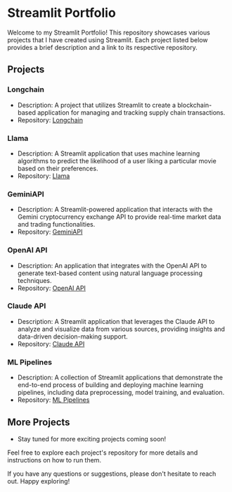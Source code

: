 # Streamlit Portfolio

Welcome to my Streamlit Portfolio! This repository showcases various projects that I have created using Streamlit. Each project listed below provides a brief description and a link to its respective repository.

## Projects

### Longchain
- Description: A project that utilizes Streamlit to create a blockchain-based application for managing and tracking supply chain transactions.
- Repository: [Longchain](https://github.com/your-username/longchain)

### Llama
- Description: A Streamlit application that uses machine learning algorithms to predict the likelihood of a user liking a particular movie based on their preferences.
- Repository: [Llama](https://github.com/your-username/llama)

### GeminiAPI
- Description: A Streamlit-powered application that interacts with the Gemini cryptocurrency exchange API to provide real-time market data and trading functionalities.
- Repository: [GeminiAPI](https://github.com/your-username/geminiapi)

### OpenAI API
- Description: An application that integrates with the OpenAI API to generate text-based content using natural language processing techniques.
- Repository: [OpenAI API](https://github.com/your-username/openai-api)

### Claude API
- Description: A Streamlit application that leverages the Claude API to analyze and visualize data from various sources, providing insights and data-driven decision-making support.
- Repository: [Claude API](https://github.com/your-username/claude-api)

### ML Pipelines
- Description: A collection of Streamlit applications that demonstrate the end-to-end process of building and deploying machine learning pipelines, including data preprocessing, model training, and evaluation.
- Repository: [ML Pipelines](https://github.com/your-username/ml-pipelines)

## More Projects
- Stay tuned for more exciting projects coming soon!

Feel free to explore each project's repository for more details and instructions on how to run them.

If you have any questions or suggestions, please don't hesitate to reach out. Happy exploring!